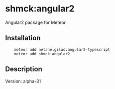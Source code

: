 # shmck:angular2

Angular2 package for Meteor. 

## Installation

```
    meteor add netanelgilad:angular2-typescript
    meteor add shmck:angular2
```

## Description

Version: alpha-31